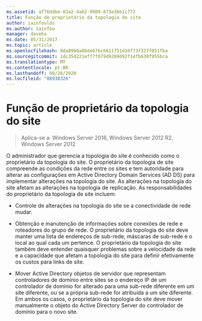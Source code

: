 ```yaml
---
ms.assetid: af76ddbe-83a2-4a62-9989-873e3bb1c772
title: Função de proprietário da topologia do site
author: iainfoulds
ms.author: iainfou
manager: daveba
ms.date: 05/31/2017
ms.topic: article
ms.openlocfilehash: 8da8960a88de676c6611751d10f73f327f051fba
ms.sourcegitcommit: 1dc35d221eff7f079d9209d92f14fb630f955bca
ms.translationtype: MT
ms.contentlocale: pt-BR
ms.lasthandoff: 08/26/2020
ms.locfileid: "88938326"
---
```

# <a name="site-topology-owner-role"></a>Função de proprietário da topologia do site

>Aplica-se a: Windows Server 2016, Windows Server 2012 R2, Windows Server 2012

O administrador que gerencia a topologia do site é conhecido como o proprietário da topologia do site. O proprietário da topologia de site compreende as condições da rede entre os sites e tem autoridade para alterar as configurações em Active Directory Domain Services (AD DS) para implementar alterações na topologia do site. As alterações na topologia do site afetam as alterações na topologia de replicação. As responsabilidades do proprietário da topologia de site incluem:

-   Controle de alterações na topologia do site se a conectividade de rede mudar.

-   Obtenção e manutenção de informações sobre conexões de rede e roteadores do grupo de rede. O proprietário da topologia do site deve manter uma lista de endereços de sub-rede, máscaras de sub-rede e o local ao qual cada um pertence. O proprietário da topologia do site também deve entender quaisquer problemas sobre a velocidade da rede e a capacidade que afetam a topologia do site para definir efetivamente os custos para links de site.

-   Mover Active Directory objetos de servidor que representam controladores de domínio entre sites se o endereço IP de um controlador de domínio for alterado para uma sub-rede diferente em um site diferente, ou se a própria sub-rede for atribuída a um site diferente. Em ambos os casos, o proprietário da topologia do site deve mover manualmente o objeto do Active Directory Server do controlador de domínio para o novo site.



